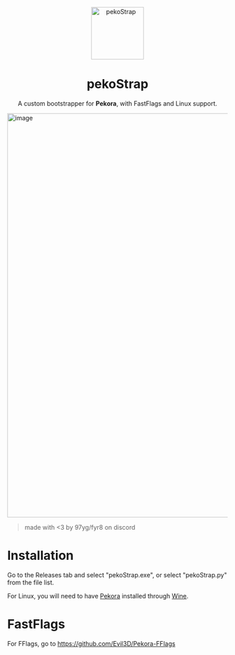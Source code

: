 <p align="center">
  <img src="https://github.com/user-attachments/assets/a96cc5e7-d60b-45ce-b54b-f2f6f610056b" alt="pekoStrap" width="120"/>
</p>

<h1 align="center">pekoStrap</h1>

<p align="center">
  A custom bootstrapper for <b>Pekora</b>, with FastFlags and Linux support.
</p>



<img width="1730" height="924" alt="image" src="https://github.com/user-attachments/assets/bdcd56e5-0a3d-4514-9b82-a14ee6e5e255" />

> made with <3 by 97yg/fyr8 on discord
# Installation
Go to the Releases tab and select "pekoStrap.exe", or select "pekoStrap.py" from the file list.

For Linux, you will need to have [Pekora](https://github.com/shikataganaii/Pekora-Bootstrapper/releases) installed through [Wine](https://www.winehq.org).
# FastFlags
For FFlags, go to https://github.com/Evil3D/Pekora-FFlags
